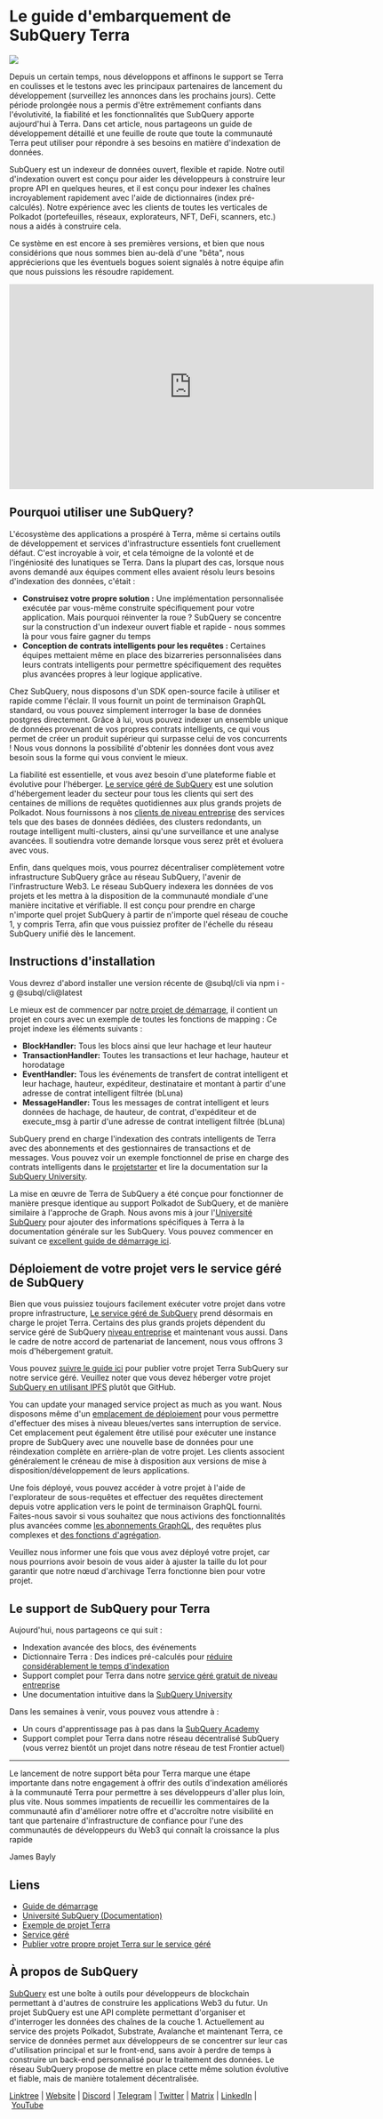 # Le guide d'embarquement de SubQuery Terra

![](https://miro.medium.com/max/1400/1*DiTE9KuzH0xHLojzGWxOuw.png)

Depuis un certain temps, nous développons et affinons le support se Terra en coulisses et le testons avec les principaux partenaires de lancement du développement (surveillez les annonces dans les prochains jours). Cette période prolongée nous a permis d'être extrêmement confiants dans l'évolutivité, la fiabilité et les fonctionnalités que SubQuery apporte aujourd'hui à Terra. Dans cet article, nous partageons un guide de développement détaillé et une feuille de route que toute la communauté Terra peut utiliser pour répondre à ses besoins en matière d'indexation de données.

SubQuery est un indexeur de données ouvert, flexible et rapide. Notre outil d'indexation ouvert est conçu pour aider les développeurs à construire leur propre API en quelques heures, et il est conçu pour indexer les chaînes incroyablement rapidement avec l'aide de dictionnaires (index pré-calculés). Notre expérience avec les clients de toutes les verticales de Polkadot (portefeuilles, réseaux, explorateurs, NFT, DeFi, scanners, etc.) nous a aidés à construire cela.

Ce système en est encore à ses premières versions, et bien que nous considérions que nous sommes bien au-delà d'une "bêta", nous apprécierions que les éventuels bogues soient signalés à notre équipe afin que nous puissions les résoudre rapidement.

<iframe width="656" height="369" src="https://www.youtube.com/embed/dS7h3isQCeA" title="YouTube video player" frameborder="0" allow="accelerometer; autoplay; clipboard-write; encrypted-media; gyroscope; picture-in-picture" allowfullscreen></iframe>

## Pourquoi utiliser une SubQuery?

L'écosystème des applications a prospéré à Terra, même si certains outils de développement et services d'infrastructure essentiels font cruellement défaut. C'est incroyable à voir, et cela témoigne de la volonté et de l'ingéniosité des lunatiques se Terra. Dans la plupart des cas, lorsque nous avons demandé aux équipes comment elles avaient résolu leurs besoins d'indexation des données, c'était :

- **Construisez votre propre solution :** Une implémentation personnalisée exécutée par vous-même construite spécifiquement pour votre application. Mais pourquoi réinventer la roue ? SubQuery se concentre sur la construction d'un indexeur ouvert fiable et rapide - nous sommes là pour vous faire gagner du temps
- **Conception de contrats intelligents pour les requêtes :** Certaines équipes mettaient même en place des bizarreries personnalisées dans leurs contrats intelligents pour permettre spécifiquement des requêtes plus avancées propres à leur logique applicative.

Chez SubQuery, nous disposons d'un SDK open-source facile à utiliser et rapide comme l'éclair. Il vous fournit un point de terminaison GraphQL standard, ou vous pouvez simplement interroger la base de données postgres directement. Grâce à lui, vous pouvez indexer un ensemble unique de données provenant de vos propres contrats intelligents, ce qui vous permet de créer un produit supérieur qui surpasse celui de vos concurrents ! Nous vous donnons la possibilité d'obtenir les données dont vous avez besoin sous la forme qui vous convient le mieux.

La fiabilité est essentielle, et vous avez besoin d'une plateforme fiable et évolutive pour l'héberger. [Le service géré de SubQuery](https://subquery.network/managedservices) est une solution d'hébergement leader du secteur pour tous les clients qui sert des centaines de millions de requêtes quotidiennes aux plus grands projets de Polkadot. Nous fournissons à nos [clients de niveau entreprise](./20211228-enterprise-hosted.md) des services tels que des bases de données dédiées, des clusters redondants, un routage intelligent multi-clusters, ainsi qu'une surveillance et une analyse avancées. Il soutiendra votre demande lorsque vous serez prêt et évoluera avec vous.

Enfin, dans quelques mois, vous pourrez décentraliser complètement votre infrastructure SubQuery grâce au réseau SubQuery, l'avenir de l'infrastructure Web3. Le réseau SubQuery indexera les données de vos projets et les mettra à la disposition de la communauté mondiale d'une manière incitative et vérifiable. Il est conçu pour prendre en charge n'importe quel projet SubQuery à partir de n'importe quel réseau de couche 1, y compris Terra, afin que vous puissiez profiter de l'échelle du réseau SubQuery unifié dès le lancement.

## Instructions d'installation

Vous devrez d'abord installer une version récente de @subql/cli via npm i -g @subql/cli@latest

Le mieux est de commencer par [notre projet de démarrage](https://github.com/subquery/terra-subql-starter), il contient un projet en cours avec un exemple de toutes les fonctions de mapping : Ce projet indexe les éléments suivants :

- **BlockHandler:** Tous les blocs ainsi que leur hachage et leur hauteur
- **TransactionHandler:** Toutes les transactions et leur hachage, hauteur et horodatage
- **EventHandler:** Tous les événements de transfert de contrat intelligent et leur hachage, hauteur, expéditeur, destinataire et montant à partir d'une adresse de contrat intelligent filtrée (bLuna)
- **MessageHandler:** Tous les messages de contrat intelligent et leurs données de hachage, de hauteur, de contrat, d'expéditeur et de execute_msg à partir d'une adresse de contrat intelligent filtrée (bLuna)

SubQuery prend en charge l'indexation des contrats intelligents de Terra avec des abonnements et des gestionnaires de transactions et de messages. Vous pouvez voir un exemple fonctionnel de prise en charge des contrats intelligents dans le [projetstarter](https://github.com/subquery/terra-subql-starter) et lire la documentation sur la [SubQuery University](http://localhost:8080/build/manifest.html#mapping-handlers-and-filters).

La mise en œuvre de Terra de SubQuery a été conçue pour fonctionner de manière presque identique au support Polkadot de SubQuery, et de manière similaire à l'approche de Graph. Nous avons mis à jour l'[Université SubQuery](https://university.subquery.network/) pour ajouter des informations spécifiques à Terra à la documentation générale sur les SubQuery. Vous pouvez commencer en suivant ce [excellent guide de démarrage ici](http://university.subquery.network/quickstart/quickstart-terra.html).

## Déploiement de votre projet vers le service géré de SubQuery

Bien que vous puissiez toujours facilement exécuter votre projet dans votre propre infrastructure, [Le service géré de SubQuery](https://subquery.network/managedservices) prend désormais en charge le projet Terra. Certains des plus grands projets dépendent du service géré de SubQuery [niveau entreprise](./20211228-enterprise-hosted.md) et maintenant vous aussi. Dans le cadre de notre accord de partenariat de lancement, nous vous offrons 3 mois d'hébergement gratuit.

Vous pouvez [suivre le guide ici](https://university.subquery.network/run_publish/publish.html) pour publier votre projet Terra SubQuery sur notre service géré. Veuillez noter que vous devez héberger votre projet [SubQuery en utilisant IPFS](https://university.subquery.network/run_publish/publish.html) plutôt que GitHub.

You can update your managed service project as much as you want. Nous disposons même d'un [emplacement de déploiement](./20210604-Deployment-Slots-are-here-for-SubQuery-Projects.md) pour vous permettre d'effectuer des mises à niveau bleues/vertes sans interruption de service. Cet emplacement peut également être utilisé pour exécuter une instance propre de SubQuery avec une nouvelle base de données pour une réindexation complète en arrière-plan de votre projet. Les clients associent généralement le créneau de mise à disposition aux versions de mise à disposition/développement de leurs applications.

Une fois déployé, vous pouvez accéder à votre projet à l'aide de l'explorateur de sous-requêtes et effectuer des requêtes directement depuis votre application vers le point de terminaison GraphQL fourni. Faites-nous savoir si vous souhaitez que nous activions des fonctionnalités plus avancées comme [les abonnements GraphQL](https://university.subquery.network/run_publish/subscription.html), des requêtes plus complexes et [des fonctions d'agrégation](https://university.subquery.network/run_publish/aggregate.html).

Veuillez nous informer une fois que vous avez déployé votre projet, car nous pourrions avoir besoin de vous aider à ajuster la taille du lot pour garantir que notre nœud d'archivage Terra fonctionne bien pour votre projet.

## Le support de SubQuery pour Terra

Aujourd'hui, nous partageons ce qui suit :

-   Indexation avancée des blocs, des événements
-   Dictionnaire Terra : Des indices pré-calculés pour [réduire considérablement le temps d'indexation](./20210630-SubQuery-Just-Got-a-lot-Faster-with-the-Dictionary.md)
-   Support complet pour Terra dans notre [service géré gratuit de niveau entreprise](./20211228-enterprise-hosted.md)
-   Une documentation intuitive dans la [SubQuery University](https://university.subquery.network/)

Dans les semaines à venir, vous pouvez vous attendre à :

-   Un cours d'apprentissage pas à pas dans la [SubQuery Academy](https://blog.subquery.network/blogs/20211018-subquery-launches-the-subquery-academy.html)
-   Support complet pour Terra dans notre réseau décentralisé SubQuery (vous verrez bientôt un projet dans notre réseau de test Frontier actuel)

---

Le lancement de notre support bêta pour Terra marque une étape importante dans notre engagement à offrir des outils d'indexation améliorés à la communauté Terra pour permettre à ses développeurs d'aller plus loin, plus vite. Nous sommes impatients de recueillir les commentaires de la communauté afin d'améliorer notre offre et d'accroître notre visibilité en tant que partenaire d'infrastructure de confiance pour l'une des communautés de développeurs du Web3 qui connaît la croissance la plus rapide

James Bayly

## Liens

-   [Guide de démarrage](https://university.subquery.network/quickstart/quickstart-terra.html)
-   [Université SubQuery (Documentation)](https://university.subquery.network/)
-   [Exemple de projet Terra](https://github.com/subquery/terra-subql-starter)
-   [Service géré](https://explorer.subquery.network/)
-   [Publier votre propre projet Terra sur le service géré](https://project.subquery.network/)

## À propos de SubQuery

[SubQuery](https://subquery.network/) est une boîte à outils pour développeurs de blockchain permettant à d'autres de construire les applications Web3 du futur. Un projet SubQuery est une API complète permettant d'organiser et d'interroger les données des chaînes de la couche 1. Actuellement au service des projets Polkadot, Substrate, Avalanche et maintenant Terra, ce service de données permet aux développeurs de se concentrer sur leur cas d'utilisation principal et sur le front-end, sans avoir à perdre de temps à construire un back-end personnalisé pour le traitement des données. Le réseau SubQuery propose de mettre en place cette même solution évolutive et fiable, mais de manière totalement décentralisée.

​​[Linktree](https://linktr.ee/subquerynetwork) | [Website](https://subquery.network/) | [Discord](https://discord.com/invite/78zg8aBSMG) | [Telegram](https://t.me/subquerynetwork) | [Twitter](https://twitter.com/subquerynetwork) | [Matrix](https://matrix.to/#/#subquery:matrix.org) | [LinkedIn](https://www.linkedin.com/company/subquery) | [YouTube](https://www.youtube.com/channel/UCi1a6NUUjegcLHDFLr7CqLw)
